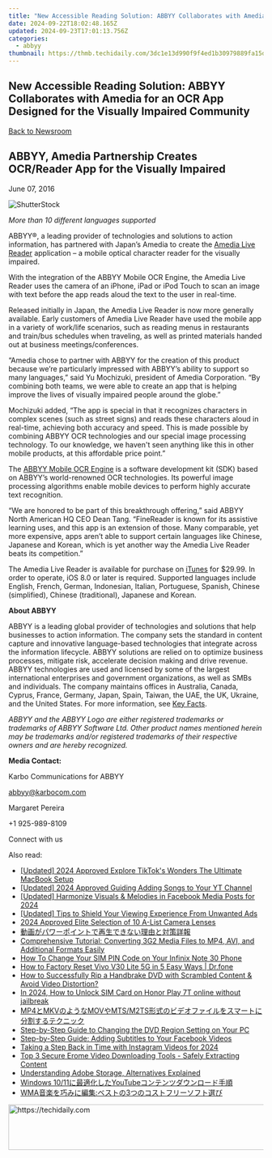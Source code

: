 ```yaml
---
title: "New Accessible Reading Solution: ABBYY Collaborates with Amedia for an OCR App Designed for the Visually Impaired Community"
date: 2024-09-22T18:02:48.165Z
updated: 2024-09-23T17:01:13.756Z
categories:
  - abbyy
thumbnail: https://thmb.techidaily.com/3dc1e13d990f9f4ed1b30979889fa15d157b3da05c97d832955a545581c7804d.jpg
---
```


## New Accessible Reading Solution: ABBYY Collaborates with Amedia for an OCR App Designed for the Visually Impaired Community

[Back to Newsroom](https://tools.techidaily.com/abbyy/products/)

## ABBYY, Amedia Partnership Creates OCR/Reader App for the Visually Impaired

June 07, 2016

![ShutterStock](https://content.abbyy.com/-/media/project/abbyy/abbyy/branchtemplates/shutterstock_1272462163_1296-x-729.jpg?h=729&iar=0&w=1296)

_More than 10 different languages supported_ 

ABBYY®, a leading provider of technologies and solutions to action information, has partnered with Japan’s Amedia to create the [Amedia Live Reader](https://itunes.apple.com/us/app/amedia-live-reader/id1040357170?mt=8) application – a mobile optical character reader for the visually impaired.

With the integration of the ABBYY Mobile OCR Engine, the Amedia Live Reader uses the camera of an iPhone, iPad or iPod Touch to scan an image with text before the app reads aloud the text to the user in real-time.

Released initially in Japan, the Amedia Live Reader is now more generally available. Early customers of Amedia Live Reader have used the mobile app in a variety of work/life scenarios, such as reading menus in restaurants and train/bus schedules when traveling, as well as printed materials handed out at business meetings/conferences.

“Amedia chose to partner with ABBYY for the creation of this product because we’re particularly impressed with ABBYY’s ability to support so many languages,” said Yu Mochizuki, president of Amedia Corporation. “By combining both teams, we were able to create an app that is helping improve the lives of visually impaired people around the globe.”

Mochizuki added, “The app is special in that it recognizes characters in complex scenes (such as street signs) and reads these characters aloud in real-time, achieving both accuracy and speed. This is made possible by combining ABBYY OCR technologies and our special image processing technology. To our knowledge, we haven't seen anything like this in other mobile products, at this affordable price point.”

The [ABBYY Mobile OCR Engine](https://tools.techidaily.com/abbyy/products/) is a software development kit (SDK) based on ABBYY’s world-renowned OCR technologies. Its powerful image processing algorithms enable mobile devices to perform highly accurate text recognition.

“We are honored to be part of this breakthrough offering,” said ABBYY North American HQ CEO Dean Tang. “FineReader is known for its assistive learning uses, and this app is an extension of those. Many comparable, yet more expensive, apps aren’t able to support certain languages like Chinese, Japanese and Korean, which is yet another way the Amedia Live Reader beats its competition.”

The Amedia Live Reader is available for purchase on [iTunes](https://itunes.apple.com/us/app/amedia-live-reader/id1040357170?mt=8) for $29.99\. In order to operate, iOS 8.0 or later is required. Supported languages include English, French, German, Indonesian, Italian, Portuguese, Spanish, Chinese (simplified), Chinese (traditional), Japanese and Korean.

**About ABBYY**

ABBYY is a leading global provider of technologies and solutions that help businesses to action information. The company sets the standard in content capture and innovative language-based technologies that integrate across the information lifecycle. ABBYY solutions are relied on to optimize business processes, mitigate risk, accelerate decision making and drive revenue. ABBYY technologies are used and licensed by some of the largest international enterprises and government organizations, as well as SMBs and individuals. The company maintains offices in Australia, Canada, Cyprus, France, Germany, Japan, Spain, Taiwan, the UAE, the UK, Ukraine, and the United States. For more information, see [Key Facts](https://tools.techidaily.com/abbyy/products/).

_ABBYY and the ABBYY Logo are either registered trademarks or trademarks of ABBYY Software Ltd. Other product names mentioned herein may be trademarks and/or registered trademarks of their respective owners and are hereby recognized._

**Media Contact:** 

Karbo Communications for ABBYY

abbyy@karbocom.com

Margaret Pereira

+1 925-989-8109

Connect with us

<ins class="adsbygoogle"
     style="display:block"
     data-ad-format="autorelaxed"
     data-ad-client="ca-pub-7571918770474297"
     data-ad-slot="1223367746"></ins>

<ins class="adsbygoogle"
     style="display:block"
     data-ad-client="ca-pub-7571918770474297"
     data-ad-slot="8358498916"
     data-ad-format="auto"
     data-full-width-responsive="true"></ins>

<span class="atpl-alsoreadstyle">Also read:</span>
<div><ul>
<li><a href="https://tiktok-videos.techidaily.com/updated-2024-approved-explore-tiktoks-wonders-the-ultimate-macbook-setup/"><u>[Updated] 2024 Approved Explore TikTok's Wonders The Ultimate MacBook Setup</u></a></li>
<li><a href="https://eaxpv-info.techidaily.com/updated-2024-approved-guiding-adding-songs-to-your-yt-channel/"><u>[Updated] 2024 Approved Guiding Adding Songs to Your YT Channel</u></a></li>
<li><a href="https://facebook-video-content.techidaily.com/updated-harmonize-visuals-and-melodies-in-facebook-media-posts-for-2024/"><u>[Updated] Harmonize Visuals & Melodies in Facebook Media Posts for 2024</u></a></li>
<li><a href="https://facebook-videos.techidaily.com/updated-tips-to-shield-your-viewing-experience-from-unwanted-ads/"><u>[Updated] Tips to Shield Your Viewing Experience From Unwanted Ads</u></a></li>
<li><a href="https://fox-access.techidaily.com/2024-approved-elite-selection-of-10-a-list-camera-lenses/"><u>2024 Approved Elite Selection of 10 A-List Camera Lenses</u></a></li>
<li><a href="https://solve-hot.techidaily.com/5yuv55s744gm44or44ov44o844od44kk44oz44oi44gn5yan55sf44gn44gn44gq44ge55cg55sx44go5aplusplus562w6kmz5acx/"><u>動画がパワーポイントで再生できない理由と対策詳報</u></a></li>
<li><a href="https://solve-hot.techidaily.com/comprehensive-tutorial-converting-3g2-media-files-to-mp4-avi-and-additional-formats-easily/"><u>Comprehensive Tutorial: Converting 3G2 Media Files to MP4, AVI, and Additional Formats Easily</u></a></li>
<li><a href="https://sim-unlock.techidaily.com/how-to-change-your-sim-pin-code-on-your-infinix-note-30-phone-by-drfone-android/"><u>How To Change Your SIM PIN Code on Your Infinix Note 30 Phone</u></a></li>
<li><a href="https://techidaily.com/how-to-factory-reset-vivo-v30-lite-5g-in-5-easy-ways-drfone-by-drfone-reset-android-reset-android/"><u>How to Factory Reset Vivo V30 Lite 5G in 5 Easy Ways | Dr.fone</u></a></li>
<li><a href="https://solve-hot.techidaily.com/how-to-successfully-rip-a-handbrake-dvd-with-scrambled-content-and-avoid-video-distortion/"><u>How to Successfully Rip a Handbrake DVD with Scrambled Content & Avoid Video Distortion?</u></a></li>
<li><a href="https://sim-unlock.techidaily.com/in-2024-how-to-unlock-sim-card-on-honor-play-7t-online-without-jailbreak-by-drfone-android/"><u>In 2024, How to Unlock SIM Card on Honor Play 7T online without jailbreak</u></a></li>
<li><a href="https://solve-hot.techidaily.com/mp4mkvmovmtsm2ts/"><u>MP4とMKVのようなMOVやMTS/M2TS形式のビデオファイルをスマートに分割するテクニック</u></a></li>
<li><a href="https://solve-hot.techidaily.com/step-by-step-guide-to-changing-the-dvd-region-setting-on-your-pc/"><u>Step-by-Step Guide to Changing the DVD Region Setting on Your PC</u></a></li>
<li><a href="https://solve-hot.techidaily.com/step-by-step-guide-adding-subtitles-to-your-facebook-videos/"><u>Step-by-Step Guide: Adding Subtitles to Your Facebook Videos</u></a></li>
<li><a href="https://instagram-videos.techidaily.com/taking-a-step-back-in-time-with-instagram-videos-for-2024/"><u>Taking a Step Back in Time with Instagram Videos for 2024</u></a></li>
<li><a href="https://solve-hot.techidaily.com/top-3-secure-erome-video-downloading-tools-safely-extracting-content/"><u>Top 3 Secure Erome Video Downloading Tools - Safely Extracting Content</u></a></li>
<li><a href="https://extra-information.techidaily.com/understanding-adobe-storage-alternatives-explained/"><u>Understanding Adobe Storage, Alternatives Explained</u></a></li>
<li><a href="https://solve-hot.techidaily.com/windows-1011youtube/"><u>Windows 10/11に最適化したYouTubeコンテンツダウンロード手順</u></a></li>
<li><a href="https://solve-hot.techidaily.com/wma3/"><u>WMA音楽を巧みに編集:ベストの3つのコストフリーソフト選び</u></a></li>
</ul></div>

<!-- affiliate ads begin -->
<a href="https://appsumo.8odi.net/c/5597632/2037338/7443" target="_top" id="2037338">
  <img src="//a.impactradius-go.com/display-ad/7443-2037338" border="0" alt="https://techidaily.com" width="728" height="90"/>
</a>
<img height="0" width="0" src="https://appsumo.8odi.net/i/5597632/2037338/7443" style="position:absolute;visibility:hidden;" border="0" />
<!-- affiliate ads end -->


